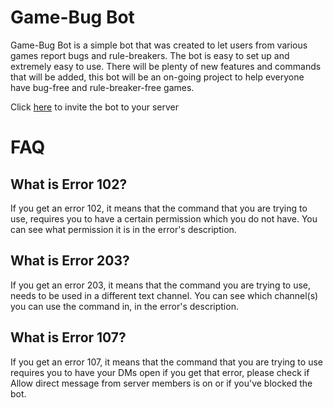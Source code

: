 # Game-Bug Bot

Game-Bug Bot is a simple bot that was created to let users from various games report bugs and rule-breakers. The bot is easy to set up and extremely easy to use. There will be plenty of new features and commands that will be added, this bot will be an on-going project to help everyone have bug-free and rule-breaker-free games.

Click [here](https://discordapp.com/oauth2/authorize?client_id=710407168200802384&scope=bot&permissions=453718) to invite the bot to your server

# FAQ

## What is Error 102?

If you get an error 102, it means that the command that you are trying to use, requires you to have a certain permission which you do not have. You can see what permission it is in the error's description.

## What is Error 203?

If you get an error 203, it means that the command you are trying to use, needs to be used in a different text channel. You can see which channel(s) you can use the command in, in the error's description.

## What is Error 107?

If you get an error 107, it means that the command that you are trying to use requires you to have your DMs open if you get that error, please check if Allow direct message from server members is on or if you've blocked the bot.
